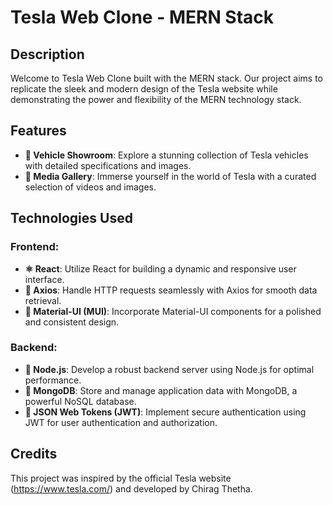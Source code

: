 # Tesla Web Clone - MERN Stack

## Description

Welcome to Tesla Web Clone built with the MERN stack. Our project aims to replicate the sleek and modern design of the Tesla website while demonstrating the power and flexibility of the MERN technology stack.

## Features

- **🚗 Vehicle Showroom**: Explore a stunning collection of Tesla vehicles with detailed specifications and images.
- **🎥 Media Gallery**: Immerse yourself in the world of Tesla with a curated selection of videos and images.

## Technologies Used

### Frontend:

- **⚛️ React**: Utilize React for building a dynamic and responsive user interface.
- **📡 Axios**: Handle HTTP requests seamlessly with Axios for smooth data retrieval.
- **📐 Material-UI (MUI)**: Incorporate Material-UI components for a polished and consistent design.

### Backend:

- **🚀 Node.js**: Develop a robust backend server using Node.js for optimal performance.
- **🏦 MongoDB**: Store and manage application data with MongoDB, a powerful NoSQL database.
- **🔑 JSON Web Tokens (JWT)**: Implement secure authentication using JWT for user authentication and authorization.

## Credits

This project was inspired by the official Tesla website (https://www.tesla.com/) and developed by Chirag Thetha.
